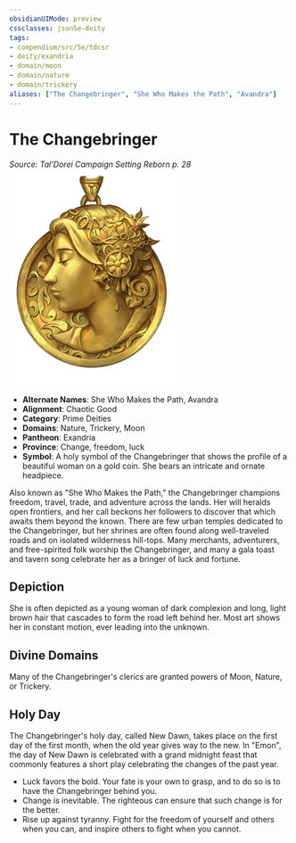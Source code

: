 ```yaml
---
obsidianUIMode: preview
cssclasses: json5e-deity
tags:
- compendium/src/5e/tdcsr
- deity/exandria
- domain/moon
- domain/nature
- domain/trickery
aliases: ["The Changebringer", "She Who Makes the Path", "Avandra"]
---
```

# The Changebringer
*Source: Tal'Dorei Campaign Setting Reborn p. 28* 
![A holy symbol of the Chang...](https://raw.githubusercontent.com/5etools-mirror-2/5etools-img/main/deities/TDCSR/Changebringer.webp#symbol "A holy symbol of the Changebringer that shows the profile of a beautiful woman on a gold coin. She bears an intricate and ornate headpiece.")

- **Alternate Names**: She Who Makes the Path, Avandra
- **Alignment**: Chaotic Good
- **Category**: Prime Deities
- **Domains**: Nature, Trickery, Moon
- **Pantheon**: Exandria
- **Province**: Change, freedom, luck
- **Symbol**: A holy symbol of the Changebringer that shows the profile of a beautiful woman on a gold coin. She bears an intricate and ornate headpiece.

Also known as "She Who Makes the Path," the Changebringer champions freedom, travel, trade, and adventure across the lands. Her will heralds open frontiers, and her call beckons her followers to discover that which awaits them beyond the known. There are few urban temples dedicated to the Changebringer, but her shrines are often found along well-traveled roads and on isolated wilderness hill-tops. Many merchants, adventurers, and free-spirited folk worship the Changebringer, and many a gala toast and tavern song celebrate her as a bringer of luck and fortune.

## Depiction

She is often depicted as a young woman of dark complexion and long, light brown hair that cascades to form the road left behind her. Most art shows her in constant motion, ever leading into the unknown.

## Divine Domains

Many of the Changebringer's clerics are granted powers of Moon, Nature, or Trickery.

## Holy Day

The Changebringer's holy day, called New Dawn, takes place on the first day of the first month, when the old year gives way to the new. In "Emon", the day of New Dawn is celebrated with a grand midnight feast that commonly features a short play celebrating the changes of the past year.

- Luck favors the bold. Your fate is your own to grasp, and to do so is to have the Changebringer behind you.  
- Change is inevitable. The righteous can ensure that such change is for the better.  
- Rise up against tyranny. Fight for the freedom of yourself and others when you can, and inspire others to fight when you cannot.